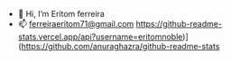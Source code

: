 - 👋 Hi, I’m Eritom ferreira
- 📫 ferreiraeritom71@gmail.com
https://github-readme-stats.vercel.app/api?username=eritomnoble)](https://github.com/anuraghazra/github-readme-stats
